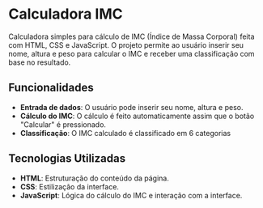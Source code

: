 # Calculadora IMC

Calculadora simples para cálculo de IMC (Índice de Massa Corporal) feita com HTML, CSS e JavaScript. O projeto permite ao usuário inserir seu nome, altura e peso para calcular o IMC e receber uma classificação com base no resultado.

## Funcionalidades

- **Entrada de dados**: O usuário pode inserir seu nome, altura e peso.
- **Cálculo do IMC**: O cálculo é feito automaticamente assim que o botão "Calcular" é pressionado.
- **Classificação**: O IMC calculado é classificado em 6 categorias
  
## Tecnologias Utilizadas

- **HTML**: Estruturação do conteúdo da página.
- **CSS**: Estilização da interface.
- **JavaScript**: Lógica do cálculo do IMC e interação com a interface.

 
